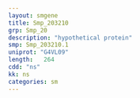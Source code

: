 ```yaml
---
layout: smgene
title: Smp_203210
grp: Smp_20
description: "hypothetical protein"
smp: Smp_203210.1
uniprot: "G4VL09"
length:   264
cdd: "ns"
kk: ns
categories: sm
---
```

